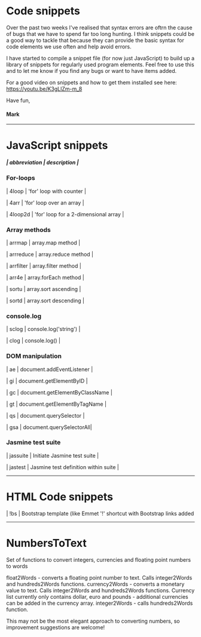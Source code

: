 # Code snippets

Over the past two weeks I've realised that syntax errors are oftrn the cause of bugs that we have to spend far too long hunting. I think snippets could be a good way to tackle that because they can provide the basic syntax for code elements we use often and help avoid errors.

I have started to compile a snippet file (for now just JavaScript) to build up a library of snippets for regularly used program elements. Feel free to use this and to let me know if you find any bugs or want to have items added.

For a good video on snippets and how to get them installed see here: https://youtu.be/K3gLlZm-m_8

Have fun, 

#### Mark
 
 ----------------------------
 # JavaScript snippets
 

##### | abbreviation | description |

### For-loops
| 4loop | 'for' loop with counter |

| 4arr | 'for' loop over an array |

| 4loop2d | 'for' loop for a 2-dimensional array |


### Array methods
| arrmap | array.map method |

| arrreduce | array.reduce method |

| arrfilter | array.filter method |

| arr4e | array.forEach method |

| sortu | array.sort ascending |

| sortd | array.sort descending |

### console.log
| sclog | console.log('string') |

| clog | console.log() |


### DOM manipulation
| ae | document.addEventListener |

| gi | document.getElementByID |

| gc | document.getElementByClassName |

| gt | document.getElementByTagName |

| qs | document.querySelector |

| gsa | document.querySelectorAll|

### Jasmine test suite
| jassuite | Initiate Jasmine test suite |

| jastest | Jasmine test definition within suite |

 ----------------------------
# HTML Code snippets
| !bs | Bootstrap template (like Emmet '!' shortcut with Bootstrap links added

 ----------------------------
# NumbersToText
Set of functions to convert integers, currencies and floating point numbers to words

float2Words - converts a floating point number to text. Calls integer2Words and hundreds2Words functions.
currency2Words - converts a monetary value to text. Calls integer2Words and hundreds2Words functions. Currency list currently only contains dollar, euro and pounds - additional currencies can be added in the currency array.
integer2Words - calls hundreds2Words function.

This may not be the most elegant approach to converting numbers, so improvement suggestions are welcome!
